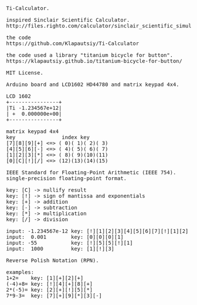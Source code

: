 <pre>

Ti-Calculator.

inspired Sinclair Scientific Calculator.
http://files.righto.com/calculator/sinclair_scientific_simulator.html

the code
https://github.com/Klapautsiy/Ti-Calculator

the code used a library "titanium bicycle for button".
https://klapautsiy.github.io/titanium-bicycle-for-button/

MIT License.

Arduino board and LCD1602 HD44780 and matrix keypad 4x4.

LCD 1602
+----------------+
|Ti -1.234567e+12|
| +  0.000000e+00|
+----------------+

matrix keypad 4x4
key               index key
[7][8][9][+] <=> ( 0)( 1)( 2)( 3)
[4][5][6][-] <=> ( 4)( 5)( 6)( 7)
[1][2][3][*] <=> ( 8)( 9)(10)(11)
[0][C][!][/] <=> (12)(13)(14)(15)

IEEE Standard for Floating-Point Arithmetic (IEEE 754).
single-precision floating-point format.

key: [C] -> nullify result
key: [!] -> sign of mantissa and exponentials
key: [+] -> addition
key: [-] -> subtraction
key: [*] -> multiplication
key: [/] -> division

input: -1.234567e-12 key: [!][1][2][3][4][5][6][7][!][1][2]
input:  0.001        key: [0][0][0][1]
input: -55           key: [!][5][5][!][1]
input:  1000         key: [1][!][3]

Reverse Polish Notation (RPN).

examples:
1+2=    key: [1][+][2][+]
(-4)+8= key: [!][4][+][8][+]
2*(-5)= key: [2][+][!][5][*]
7*9-3=  key: [7][+][9][*][3][-]

</pre>
